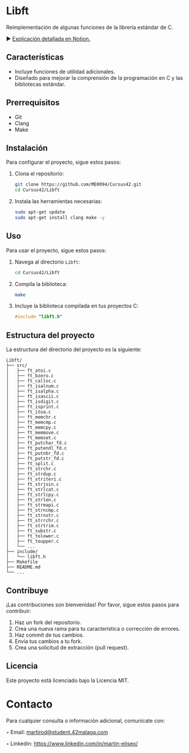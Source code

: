 # Libft
Reimplementación de algunas funciones de la librería estándar de C.

► [Explicación detallada en Notion.](https://www.notion.so/Libft-01f11c77315a4491b436ff3a9efe32fc)

## Características
- Incluye funciones de utilidad adicionales.
- Diseñado para mejorar la comprensión de la programación en C y las bibliotecas estándar.

## Prerrequisitos
- Git
- Clang
- Make

## Instalación
Para configurar el proyecto, sigue estos pasos:
1. Clona el repositorio:
    ```bash
    git clone https://github.com/ME0094/Cursus42.git
    cd Cursus42/Libft
    ```
2. Instala las herramientas necesarias:
    ```bash
    sudo apt-get update
    sudo apt-get install clang make -y
    ```

## Uso
Para usar el proyecto, sigue estos pasos:
1. Navega al directorio `Libft`:
    ```bash
    cd Cursus42/Libft
    ```
2. Compila la biblioteca:
    ```bash
    make
    ```
3. Incluye la biblioteca compilada en tus proyectos C:
    ```c
    #include "libft.h"
    ```

## Estructura del proyecto
La estructura del directorio del proyecto es la siguiente:
```
Libft/
├── src/
│   ├── ft_atoi.c
│   ├── ft_bzero.c
│   ├── ft_calloc.c
│   ├── ft_isalnum.c
│   ├── ft_isalpha.c
│   ├── ft_isascii.c
│   ├── ft_isdigit.c
│   ├── ft_isprint.c
│   ├── ft_itoa.c
│   ├── ft_memchr.c
│   ├── ft_memcmp.c
│   ├── ft_memcpy.c
│   ├── ft_memmove.c
│   ├── ft_memset.c
│   ├── ft_putchar_fd.c
│   ├── ft_putendl_fd.c
│   ├── ft_putnbr_fd.c
│   ├── ft_putstr_fd.c
│   ├── ft_split.c
│   ├── ft_strchr.c
│   ├── ft_strdup.c
│   ├── ft_striteri.c
│   ├── ft_strjoin.c
│   ├── ft_strlcat.c
│   ├── ft_strlcpy.c
│   ├── ft_strlen.c
│   ├── ft_strmapi.c
│   ├── ft_strncmp.c
│   ├── ft_strnstr.c
│   ├── ft_strrchr.c
│   ├── ft_strtrim.c
│   ├── ft_substr.c
│   ├── ft_tolower.c
│   ├── ft_toupper.c
│   └── ...
├── include/
│   └── libft.h
├── Makefile
├── README.md
└── ...
```

## Contribuye
¡Las contribuciones son bienvenidas! Por favor, sigue estos pasos para contribuir:

1. Haz un fork del repositorio.
2. Crea una nueva rama para tu característica o corrección de errores.
3. Haz commit de tus cambios.
4. Envía tus cambios a tu fork.
5. Crea una solicitud de extracción (pull request).

## Licencia
Este proyecto está licenciado bajo la Licencia MIT.

# Contacto 
Para cualquier consulta o información adicional, comunícate con:

◦ Email: martirod@student.42malaga.com

◦ Linkedin: https://www.linkedin.com/in/martin-eliseo/
